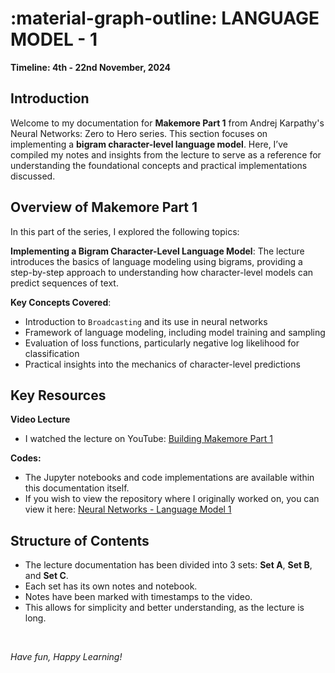 <!-- ---
hide:
  - navigation
--- -->

# **:material-graph-outline: LANGUAGE MODEL - 1**

**Timeline: 4th - 22nd November, 2024**

## Introduction

Welcome to my documentation for **Makemore Part 1** from Andrej Karpathy's Neural Networks: Zero to Hero series. This section focuses on implementing a **bigram character-level language model**. Here, I’ve compiled my notes and insights from the lecture to serve as a reference for understanding the foundational concepts and practical implementations discussed.

## Overview of Makemore Part 1

In this part of the series, I explored the following topics:

**Implementing a Bigram Character-Level Language Model**: The lecture introduces the basics of language modeling using bigrams, providing a step-by-step approach to understanding how character-level models can predict sequences of text.

**Key Concepts Covered**:

- Introduction to `Broadcasting` and its use in neural networks
- Framework of language modeling, including model training and sampling
- Evaluation of loss functions, particularly negative log likelihood for classification
- Practical insights into the mechanics of character-level predictions

## Key Resources

**Video Lecture**

- I watched the lecture on YouTube: [Building Makemore Part 1](https://youtu.be/PaCmpygFfXo?si=mJ8mN4QhPB997R0p)

**Codes:**

- The Jupyter notebooks and code implementations are available within this documentation itself.
- If you wish to view the repository where I originally worked on, you can view it here: [Neural Networks - Language Model 1](https://github.com/MuzzammilShah/NeuralNetworks-LanguageModels-1)

## Structure of Contents

- The lecture documentation has been divided into 3 sets: **Set A**, **Set B**, and **Set C**.
- Each set has its own notes and notebook.
- Notes have been marked with timestamps to the video.
- This allows for simplicity and better understanding, as the lecture is long.

&nbsp;

*Have fun, Happy Learning!*